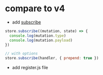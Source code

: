 # compare to v4

- add [subscribe](https://vuex.vuejs.org/api/#subscribe)

```js
store.subscribe((mutation, state) => {
  console.log(mutation.type)
  console.log(mutation.payload)
})

// with options
store.subscribe(handler, { prepend: true })
```

- add register.js file
